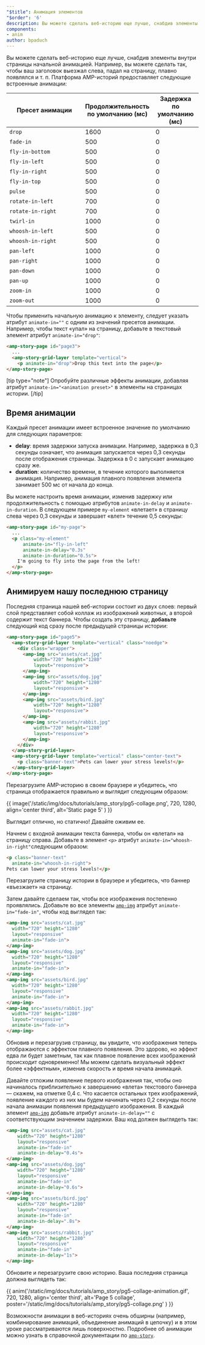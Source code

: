 ```yaml
---
"$title": Анимация элементов
"$order": '6'
description: Вы можете сделать веб-историю еще лучше, снабдив элементы внутри страницы начальной анимацией. Например, вы можете заставить свой заголовок лететь из...
components:
- anim
author: bpaduch
---
```


Вы можете сделать веб-историю еще лучше, снабдив элементы внутри страницы начальной анимацией. Например, вы можете сделать так, чтобы ваш заголовок выезжал слева, падал на страницу, плавно появлялся и т. п. Платформа AMP-историй предоставляет следующие встроенные анимации:

<table>
<thead><tr>
  <th width="50%">Пресет анимации</th>
  <th width="25%">Продолжительность по умолчанию (мс)</th>
  <th width="25%">Задержка по умолчанию (мс)</th>
</tr></thead>
<tbody>
<tr>
  <td><code>drop</code></td>
  <td>1600</td>
  <td>0</td>
</tr>
<tr>
  <td><code>fade-in</code></td>
  <td>500</td>
  <td>0</td>
</tr>
<tr>
  <td><code>fly-in-bottom</code></td>
  <td>500</td>
  <td>0</td>
</tr>
<tr>
  <td><code>fly-in-left</code></td>
  <td>500</td>
  <td>0</td>
</tr>
<tr>
  <td><code>fly-in-right</code></td>
  <td>500</td>
  <td>0</td>
</tr>
<tr>
  <td><code>fly-in-top</code></td>
  <td>500</td>
  <td>0</td>
</tr>
<tr>
  <td><code>pulse</code></td>
  <td>500</td>
  <td>0</td>
</tr>
<tr>
  <td><code>rotate-in-left</code></td>
  <td>700</td>
  <td>0</td>
</tr>
<tr>
  <td><code>rotate-in-right</code></td>
  <td>700</td>
  <td>0</td>
</tr>
<tr>
  <td><code>twirl-in</code></td>
  <td>1000</td>
  <td>0</td>
</tr>
<tr>
  <td><code>whoosh-in-left</code></td>
  <td>500</td>
  <td>0</td>
</tr>
<tr>
  <td><code>whoosh-in-right</code></td>
  <td>500</td>
  <td>0</td>
</tr>
<tr>
  <td><code>pan-left</code></td>
  <td>1000</td>
  <td>0</td>
</tr>
<tr>
  <td><code>pan-right</code></td>
  <td>1000</td>
  <td>0</td>
</tr>
<tr>
  <td><code>pan-down</code></td>
  <td>1000</td>
  <td>0</td>
</tr>
<tr>
  <td><code>pan-up</code></td>
  <td>1000</td>
  <td>0</td>
</tr>
<tr>
  <td><code>zoom-in</code></td>
  <td>1000</td>
  <td>0</td>
</tr>
<tr>
  <td><code>zoom-out</code></td>
  <td>1000</td>
  <td>0</td>
</tr>
</tbody>
</table>

Чтобы применить начальную анимацию к элементу, следует указать атрибут <code>animate-in="<em data-md-type="raw_html"><animation data-md-type="raw_html" preset></animation></em>"</code> с одним из значений пресетов анимации. Например, чтобы текст «упал» на страницу, добавьте в текстовый элемент атрибут `animate-in="drop"`:

```html
<amp-story-page id="page3">
  ...
  <amp-story-grid-layer template="vertical">
    <p animate-in="drop">Drop this text into the page</p>
</amp-story-page>
```

[tip type="note"] Опробуйте различные эффекты анимации, добавляя атрибут `animate-in="<animation preset>"` в элементы на страницах истории. [/tip]

## Время анимации

Каждый пресет анимации имеет встроенное значение по умолчанию для следующих параметров:

- **delay**: время задержки запуска анимации. Например, задержка в 0,3 секунды означает, что анимация запускается через 0,3 секунды после отображения страницы. Задержка в 0 с запускает анимацию сразу же.
- **duration**: количество времени, в течение которого выполняется анимация. Например, анимация плавного появления элемента занимает 500 мс от начала до конца.

Вы можете настроить время анимации, изменив задержку или продолжительность с помощью атрибутов `animate-in-delay` и `animate-in-duration`. В следующем примере `my-element` «влетает» в страницу слева через 0,3 секунды и завершает «влет» течение 0,5 секунды:

```html
<amp-story-page id="my-page">
  ...
  <p class="my-element"
      animate-in="fly-in-left"
      animate-in-delay="0.3s"
      animate-in-duration="0.5s">
    I'm going to fly into the page from the left!
  </p>
</amp-story-page>
```

## Анимируем нашу последнюю страницу

Последняя страница нашей веб-истории состоит из двух слоев: первый слой представляет собой коллаж из изображений животных, а второй содержит текст баннера. Чтобы создать эту страницу, **добавьте** следующий код сразу после предыдущей страницы истории:

```html
<amp-story-page id="page5">
  <amp-story-grid-layer template="vertical" class="noedge">
    <div class="wrapper">
      <amp-img src="assets/cat.jpg"
          width="720" height="1280"
          layout="responsive">
      </amp-img>
      <amp-img src="assets/dog.jpg"
          width="720" height="1280"
          layout="responsive">
      </amp-img>
      <amp-img src="assets/bird.jpg"
          width="720" height="1280"
          layout="responsive">
      </amp-img>
      <amp-img src="assets/rabbit.jpg"
          width="720" height="1280"
          layout="responsive">
      </amp-img>
    </div>
  </amp-story-grid-layer>
  <amp-story-grid-layer template="vertical" class="center-text">
    <p class="banner-text">Pets can lower your stress levels!</p>
  </amp-story-grid-layer>
</amp-story-page>
```

Перезагрузите AMP-историю в своем браузере и убедитесь, что страница отображается правильно и выглядит следующим образом:

{{ image('/static/img/docs/tutorials/amp_story/pg5-collage.png', 720, 1280, align='center third', alt='Static page 5' ) }}

Выглядит отлично, но статично! Давайте оживим ее.

Начнем с входной анимации текста баннера, чтобы он «влетал» на страницу справа. Добавьте в элемент `<p>` атрибут `animate-in="whoosh-in-right"`следующим образом:

```html
<p class="banner-text"
  animate-in="whoosh-in-right">
Pets can lower your stress levels!</p>
```

Перезагрузите страницу истории в браузере и убедитесь, что баннер «въезжает» на страницу.

Затем давайте сделаем так, чтобы все изображения постепенно проявлялись. Добавьте во все элементы [`amp-img`](../../../../documentation/components/reference/amp-img.md) атрибут `animate-in="fade-in"`, чтобы код выглядел так:

```html
<amp-img src="assets/cat.jpg"
  width="720" height="1280"
  layout="responsive"
  animate-in="fade-in">
</amp-img>
<amp-img src="assets/dog.jpg"
  width="720" height="1280"
  layout="responsive"
  animate-in="fade-in">
</amp-img>
<amp-img src="assets/bird.jpg"
  width="720" height="1280"
  layout="responsive"
  animate-in="fade-in">
</amp-img>
<amp-img src="assets/rabbit.jpg"
  width="720" height="1280"
  layout="responsive"
  animate-in="fade-in">
</amp-img>
```

Обновив и перезагрузив страницу, вы увидите, что изображения теперь отображаются с эффектом плавного появления. Это здорово, но эффект едва ли будет заметным, так как плавное появление всех изображений происходит одновременно! Мы можем сделать визуальный эффект более «эффектным», изменив скорость и время начала анимаций.

Давайте отложим появление первого изображения так, чтобы оно начиналось приблизительно к завершению «влета» текстового баннера — скажем, на отметке 0,4 с. Что касается остальных трех изображений, появление каждого из них мы будем начинать через 0,2 секунды после начала анимации появления предыдущего изображения. В каждый элемент [`amp-img`](../../../../documentation/components/reference/amp-img.md) добавьте атрибут `animate-in-delay=""` с соответствующим значением задержки. Ваш код должен выглядеть так:

```html
<amp-img src="assets/cat.jpg"
    width="720" height="1280"
    layout="responsive"
    animate-in="fade-in"
    animate-in-delay="0.4s">
</amp-img>
<amp-img src="assets/dog.jpg"
    width="720" height="1280"
    layout="responsive"
    animate-in="fade-in"
    animate-in-delay="0.6s">
</amp-img>
<amp-img src="assets/bird.jpg"
    width="720" height="1280"
    layout="responsive"
    animate-in="fade-in"
    animate-in-delay=".8s">
</amp-img>
<amp-img src="assets/rabbit.jpg"
    width="720" height="1280"
    layout="responsive"
    animate-in="fade-in"
    animate-in-delay="1s">
</amp-img>
```

Обновите и перезагрузите свою историю. Ваша последняя страница должна выглядеть так:

{{ anim('/static/img/docs/tutorials/amp_story/pg5-collage-animation.gif', 720, 1280, align='center third', alt='Page 5 collage', poster='/static/img/docs/tutorials/amp_story/pg5-collage.png' ) }}

Возможности анимации в веб-историях очень обширны (например, комбинирование анимаций, объединение анимаций в цепочку) и в этом уроке рассматриваются лишь поверхностно. Подробнее об анимации можно узнать в справочной документации по [`amp-story`](../../../../documentation/components/reference/amp-story.md).
